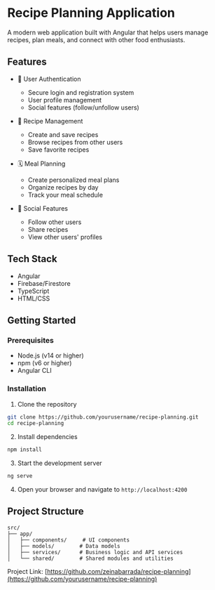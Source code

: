 # Recipe Planning Application

A modern web application built with Angular that helps users manage recipes, plan meals, and connect with other food enthusiasts.

## Features

- 🔐 User Authentication

  - Secure login and registration system
  - User profile management
  - Social features (follow/unfollow users)

- 📝 Recipe Management

  - Create and save recipes
  - Browse recipes from other users
  - Save favorite recipes

- 🗓️ Meal Planning

  - Create personalized meal plans
  - Organize recipes by day
  - Track your meal schedule

- 👥 Social Features
  - Follow other users
  - Share recipes
  - View other users' profiles

## Tech Stack

- Angular
- Firebase/Firestore
- TypeScript
- HTML/CSS

## Getting Started

### Prerequisites

- Node.js (v14 or higher)
- npm (v6 or higher)
- Angular CLI

### Installation

1. Clone the repository

```bash
git clone https://github.com/yourusername/recipe-planning.git
cd recipe-planning
```

2. Install dependencies

```bash
npm install
```

3. Start the development server

```bash
ng serve
```

4. Open your browser and navigate to `http://localhost:4200`

## Project Structure

```
src/
├── app/
│   ├── components/     # UI components
│   ├── models/        # Data models
│   ├── services/      # Business logic and API services
│   └── shared/        # Shared modules and utilities
```

Project Link: [https://github.com/zeinabarrada/recipe-planning](https://github.com/yourusername/recipe-planning)
